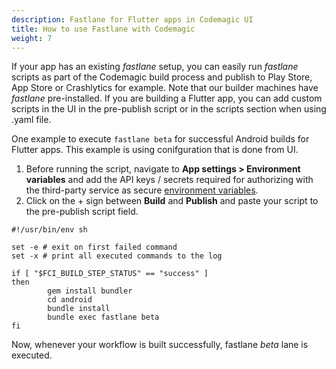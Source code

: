 ```yaml
---
description: Fastlane for Flutter apps in Codemagic UI
title: How to use Fastlane with Codemagic
weight: 7
---
```


If your app has an existing *fastlane* setup, you can easily run *fastlane* scripts as part of the Codemagic build process and publish to Play Store, App Store or Crashlytics for example. Note that our builder machines have *fastlane* pre-installed. If you are building a Flutter app, you can add custom scripts in the UI in the pre-publish script or in the scripts section when using .yaml file.

One example to execute `fastlane beta` for successful Android builds for Flutter apps. This example is using conifguration that is done from UI.

1. Before running the script, navigate to **App settings > Environment variables** and add the API keys / secrets required for authorizing with the third-party service as secure [environment variables](../building/environment-variables). 
2. Click on the + sign between **Build** and **Publish** and paste your script to the pre-publish script field.

```
#!/usr/bin/env sh

set -e # exit on first failed command
set -x # print all executed commands to the log

if [ "$FCI_BUILD_STEP_STATUS" == "success" ]
then
        gem install bundler
        cd android
        bundle install
        bundle exec fastlane beta
fi
```
Now, whenever your workflow is built successfully, fastlane *beta* lane is executed.
